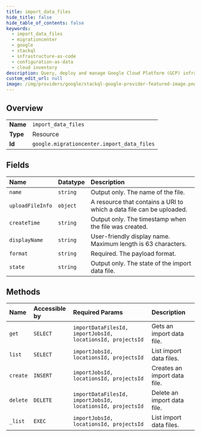 ```yaml
---
title: import_data_files
hide_title: false
hide_table_of_contents: false
keywords:
  - import_data_files
  - migrationcenter
  - google    
  - stackql
  - infrastructure-as-code
  - configuration-as-data
  - cloud inventory
description: Query, deploy and manage Google Cloud Platform (GCP) infrastructure and resources using SQL
custom_edit_url: null
image: /img/providers/google/stackql-google-provider-featured-image.png
---
```

  
    

## Overview
<table><tbody>
<tr><td><b>Name</b></td><td><code>import_data_files</code></td></tr>
<tr><td><b>Type</b></td><td>Resource</td></tr>
<tr><td><b>Id</b></td><td><code>google.migrationcenter.import_data_files</code></td></tr>
</tbody></table>

## Fields
| Name | Datatype | Description |
|:-----|:---------|:------------|
| `name` | `string` | Output only. The name of the file. |
| `uploadFileInfo` | `object` | A resource that contains a URI to which a data file can be uploaded. |
| `createTime` | `string` | Output only. The timestamp when the file was created. |
| `displayName` | `string` | User-friendly display name. Maximum length is 63 characters. |
| `format` | `string` | Required. The payload format. |
| `state` | `string` | Output only. The state of the import data file. |
## Methods
| Name | Accessible by | Required Params | Description |
|:-----|:--------------|:----------------|:------------|
| `get` | `SELECT` | `importDataFilesId, importJobsId, locationsId, projectsId` | Gets an import data file. |
| `list` | `SELECT` | `importJobsId, locationsId, projectsId` | List import data files. |
| `create` | `INSERT` | `importJobsId, locationsId, projectsId` | Creates an import data file. |
| `delete` | `DELETE` | `importDataFilesId, importJobsId, locationsId, projectsId` | Delete an import data file. |
| `_list` | `EXEC` | `importJobsId, locationsId, projectsId` | List import data files. |
